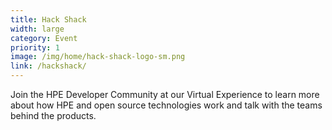 ```yaml
---
title: Hack Shack
width: large
category: Event
priority: 1
image: /img/home/hack-shack-logo-sm.png
link: /hackshack/
---
```


Join the HPE Developer Community at our Virtual Experience to learn more about how HPE and open source technologies work and talk with the teams behind the products.